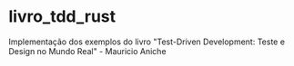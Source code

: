 # livro_tdd_rust
Implementação dos exemplos do livro "Test-Driven Development: Teste e Design no Mundo Real" - Mauricio Aniche
